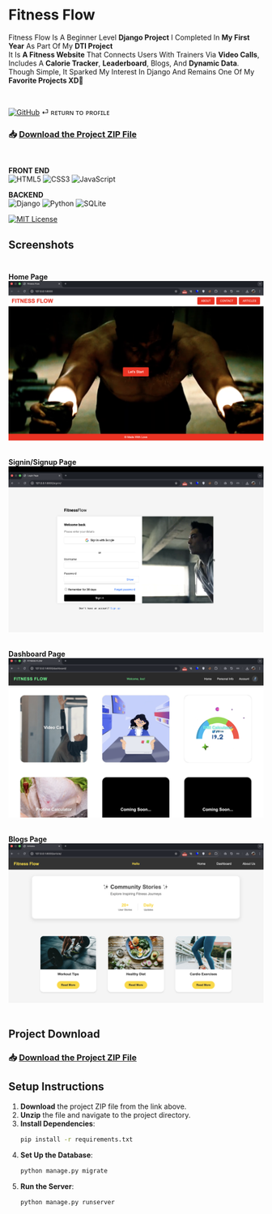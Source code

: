 # Fitness Flow 

Fitness Flow Is A Beginner Level **Django Project**
I Completed In **My First Year** As Part Of My **DTI Project** <br>
It Is **A Fitness Website** That Connects Users With Trainers Via **Video Calls**, <br>
Includes A **Calorie Tracker**, **Leaderboard**, Blogs, And **Dynamic Data**.  <br>
Though Simple, It Sparked My Interest In Django And Remains One Of My **Favorite Projects XD🩵** 

<br>

[![GitHub](https://img.shields.io/badge/github-%23121011.svg?style=for-the-badge&logo=github&logoColor=white)](https://github.com/lunocratic)  ⏎ ʀᴇᴛᴜʀɴ ᴛᴏ ᴘʀᴏꜰɪʟᴇ
<br>

### 📥 **[Download the Project ZIP File](https://drive.google.com/file/d/1pa1p8HkeoDN6easB9MNqq8bjAlw_4uxS/view?usp=drive_link)**

<br>

**FRONT END** <br>
![HTML5](https://img.shields.io/badge/html5-%23E34F26.svg?style=for-the-badge&logo=html5&logoColor=white)
![CSS3](https://img.shields.io/badge/css3-%231572B6.svg?style=for-the-badge&logo=css3&logoColor=white)
![JavaScript](https://img.shields.io/badge/javascript-%23323330.svg?style=for-the-badge&logo=javascript&logoColor=%23F7DF1E)

**BACKEND** <br>
![Django](https://img.shields.io/badge/django-%23092E20.svg?style=for-the-badge&logo=django&logoColor=white) ![Python](https://img.shields.io/badge/python-3670A0?style=for-the-badge&logo=python&logoColor=ffdd54)
![SQLite](https://img.shields.io/badge/sqlite-%2307405e.svg?style=for-the-badge&logo=sqlite&logoColor=white)

[![MIT License](https://img.shields.io/badge/License-MIT-green.svg)](https://choosealicense.com/licenses/mit/)
<br>


## Screenshots <br><br>

**Home Page**
![App Screenshot](Screenshots/home.png) <br><br>

**Signin/Signup Page**
![App Screenshot](Screenshots/login.png) <br><br>

**Dashboard Page**
![App Screenshot](Screenshots/dashboard.png) <br><br>

**Blogs Page**
![App Screenshot](Screenshots/blogs.png) <br><br>


## Project Download

### 📥 **[Download the Project ZIP File](https://drive.google.com/file/d/1pa1p8HkeoDN6easB9MNqq8bjAlw_4uxS/view?usp=drive_link)**


## Setup Instructions

1. **Download** the project ZIP file from the link above.
2. **Unzip** the file and navigate to the project directory.
3. **Install Dependencies**:
    ```bash
    pip install -r requirements.txt
    ```
4. **Set Up the Database**:
    ```bash
    python manage.py migrate
    ```
5. **Run the Server**:
    ```bash
    python manage.py runserver
    ```



